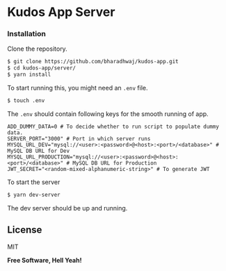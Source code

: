 # Kudos App Server

### Installation

Clone the repository.

```sh
$ git clone https://github.com/bharadhwaj/kudos-app.git
$ cd kudos-app/server/
$ yarn install
```

To start running this, you might need an `.env` file.

```sh
$ touch .env
```
The `.env` should contain following keys for the smooth running of app.

```dosini
ADD_DUMMY_DATA=0 # To decide whether to run script to populate dummy data. 
SERVER_PORT="3000" # Port in which server runs
MYSQL_URL_DEV="mysql://<user>:<password>@<host>:<port>/<database>" # MySQL DB URL for Dev
MYSQL_URL_PRODUCTION="mysql://<user>:<password>@<host>:<port>/<database>" # MySQL DB URL for Production
JWT_SECRET="<random-mixed-alphanumeric-string>" # To generate JWT
```

To start the server
```sh
$ yarn dev-server
```

The dev server should be up and running.

License
----

MIT


**Free Software, Hell Yeah!**

